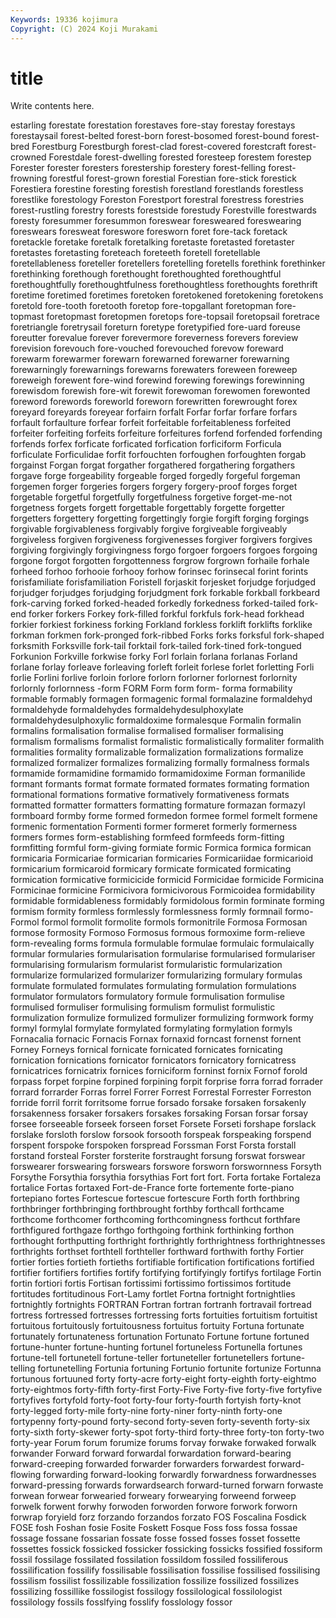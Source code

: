 ```yaml
---
Keywords: 19336 kojimura
Copyright: (C) 2024 Koji Murakami
---
```


# title

Write contents here.



estarling forestate forestation forestaves fore-stay forestay
forestays forestaysail forest-belted forest-born forest-bosomed forest-bound forest-bred Forestburg Forestburgh forest-clad
forest-covered forestcraft forest-crowned Forestdale forest-dwelling forested foresteep forestem forestep Forester
forester foresters forestership forestery forest-felling forest-frowning forestful forest-grown forestial Forestian
fore-stick forestick Forestiera forestine foresting forestish forestland forestlands forestless forestlike
forestology Foreston Forestport forestral forestress forestries forest-rustling forestry forests forestside
forestudy Forestville forestwards foresty foresummer foresummon foreswear foresweared foreswearing foreswears
foresweat foreswore foresworn foret fore-tack foretack foretackle foretake foretalk foretalking
foretaste foretasted foretaster foretastes foretasting foreteach foreteeth foretell foretellable foretellableness
foreteller foretellers foretelling foretells forethink forethinker forethinking forethough forethought forethoughted
forethoughtful forethoughtfully forethoughtfulness forethoughtless forethoughts forethrift foretime foretimed foretimes foretoken
foretokened foretokening foretokens foretold fore-tooth foretooth foretop fore-topgallant foretopman fore-topmast
foretopmast foretopmen foretops fore-topsail foretopsail foretrace foretriangle foretrysail foreturn foretype
foretypified fore-uard foreuse foreutter forevalue forever forevermore foreverness forevers foreview
forevision forevouch fore-vouched forevouched forevow foreward forewarm forewarmer forewarn forewarned
forewarner forewarning forewarningly forewarnings forewarns forewaters foreween foreweep foreweigh forewent
fore-wind forewind forewing forewings forewinning forewisdom forewish fore-wit forewit forewoman
forewomen forewonted foreword forewords foreworld foreworn forewritten forewrought forex foreyard
foreyards foreyear forfairn forfalt Forfar forfar forfare forfars forfault forfaulture
forfear forfeit forfeitable forfeitableness forfeited forfeiter forfeiting forfeits forfeiture forfeitures
forfend forfended forfending forfends forfex forficate forficated forfication forficiform Forficula
forficulate Forficulidae forfit forfouchten forfoughen forfoughten forgab forgainst Forgan forgat
forgather forgathered forgathering forgathers forgave forge forgeability forgeable forged forgedly
forgeful forgeman forgemen forger forgeries forgers forgery forgery-proof forges forget
forgetable forgetful forgetfully forgetfulness forgetive forget-me-not forgetness forgets forgett forgettable
forgettably forgette forgetter forgetters forgettery forgetting forgettingly forgie forgift forging
forgings forgivable forgivableness forgivably forgive forgiveable forgiveably forgiveless forgiven forgiveness
forgivenesses forgiver forgivers forgives forgiving forgivingly forgivingness forgo forgoer forgoers
forgoes forgoing forgone forgot forgotten forgottenness forgrow forgrown forhaile forhale
forheed forhoo forhooie forhooy forhow forinsec forinsecal forint forints forisfamiliate
forisfamiliation Foristell forjaskit forjesket forjudge forjudged forjudger forjudges forjudging forjudgment
fork forkable forkball forkbeard fork-carving forked forked-headed forkedly forkedness forked-tailed
fork-end forker forkers Forkey fork-filled forkful forkfuls fork-head forkhead forkier
forkiest forkiness forking Forkland forkless forklift forklifts forklike forkman forkmen
fork-pronged fork-ribbed Forks forks forksful fork-shaped forksmith Forksville fork-tail forktail
fork-tailed fork-tined fork-tongued Forkunion Forkville forkwise forky Forl forlain forlana
forlanas Forland forlane forlay forleave forleaving forleft forleit forlese forlet
forletting Forli forlie Forlini forlive forloin forlore forlorn forlorner forlornest
forlornity forlornly forlornness -form FORM Form form form- forma formability
formable formably formagen formagenic formal formalazine formaldehyd formaldehyde formaldehydes formaldehydesulphoxylate
formaldehydesulphoxylic formaldoxime formalesque Formalin formalin formalins formalisation formalise formalised formaliser
formalising formalism formalisms formalist formalistic formalistically formaliter formalith formalities formality
formalizable formalization formalizations formalize formalized formalizer formalizes formalizing formally formalness
formals formamide formamidine formamido formamidoxime Forman formanilide formant formants format
formate formated formates formating formation formational formations formative formatively formativeness
formats formatted formatter formatters formatting formature formazan formazyl formboard formby
forme formed formedon formee formel formelt formene formenic formentation Formenti
former formeret formerly formerness formers formes form-establishing formfeed formfeeds form-fitting
formfitting formful form-giving formiate formic Formica formica formican formicaria Formicariae
formicarian formicaries Formicariidae formicarioid formicarium formicaroid formicary formicate formicated formicating
formication formicative formicicide formicid Formicidae formicide Formicina Formicinae formicine Formicivora
formicivorous Formicoidea formidability formidable formidableness formidably formidolous formin forminate forming
formism formity formless formlessly formlessness formly formnail formo- Formol formol
formolit formolite formols formonitrile Formosa Formosan formose formosity Formoso Formosus
formous formoxime form-relieve form-revealing forms formula formulable formulae formulaic formulaically
formular formularies formularisation formularise formularised formulariser formularising formularism formularist formularistic
formularization formularize formularized formularizer formularizing formulary formulas formulate formulated formulates
formulating formulation formulations formulator formulators formulatory formule formulisation formulise formulised
formuliser formulising formulism formulist formulistic formulization formulize formulized formulizer formulizing
formwork formy formyl formylal formylate formylated formylating formylation formyls Fornacalia
fornacic Fornacis Fornax fornaxid forncast fornenst fornent Forney Forneys fornical
fornicate fornicated fornicates fornicating fornication fornications fornicator fornicators fornicatory fornicatress
fornicatrices fornicatrix fornices forniciform forninst fornix Fornof forold forpass forpet
forpine forpined forpining forpit forprise forra forrad forrader forrard forrarder
Forras forrel Forrer Forrest Forrestal Forrester Forreston forride forril forrit
forritsome forrue forsado forsake forsaken forsakenly forsakenness forsaker forsakers forsakes
forsaking Forsan forsar forsay forsee forseeable forseek forseen forset Forsete
Forseti forshape forslack forslake forsloth forslow forsook forsooth forspeak forspeaking
forspend forspent forspoke forspoken forspread Forssman Forst Forsta forstall forstand
forsteal Forster forsterite forstraught forsung forswat forswear forswearer forswearing forswears
forswore forsworn forswornness Forsyth Forsythe Forsythia forsythia forsythias Fort fort
fort. Forta fortake Fortaleza fortalice Fortas fortaxed Fort-de-France forte fortemente
forte-piano fortepiano fortes Fortescue fortescue fortescure Forth forth forthbring forthbringer
forthbringing forthbrought forthby forthcall forthcame forthcome forthcomer forthcoming forthcomingness forthcut
forthfare forthfigured forthgaze forthgo forthgoing forthink forthinking forthon forthought forthputting
forthright forthrightly forthrightness forthrightnesses forthrights forthset forthtell forthteller forthward forthwith
forthy Fortier fortier forties fortieth fortieths fortifiable fortification fortifications fortified
fortifier fortifiers fortifies fortify fortifying fortifyingly fortifys fortilage Fortin fortin
fortiori fortis Fortisan fortissimi fortissimo fortissimos fortitude fortitudes fortitudinous Fort-Lamy
fortlet Fortna fortnight fortnightlies fortnightly fortnights FORTRAN Fortran fortran fortranh
fortravail fortread fortress fortressed fortresses fortressing forts fortuities fortuitism fortuitist
fortuitous fortuitously fortuitousness fortuitus fortuity Fortuna fortunate fortunately fortunateness fortunation
Fortunato Fortune fortune fortuned fortune-hunter fortune-hunting fortunel fortuneless Fortunella fortunes
fortune-tell fortunetell fortune-teller fortuneteller fortunetellers fortune-telling fortunetelling Fortunia fortuning Fortunio
fortunite fortunize Fortunna fortunous fortuuned forty forty-acre forty-eight forty-eighth forty-eightmo
forty-eightmos forty-fifth forty-first Forty-Five Forty-five forty-five fortyfive fortyfives fortyfold forty-foot
forty-four forty-fourth fortyish forty-knot forty-legged forty-mile forty-nine forty-niner forty-ninth forty-one
fortypenny forty-pound forty-second forty-seven forty-seventh forty-six forty-sixth forty-skewer forty-spot forty-third
forty-three forty-ton forty-two forty-year Forum forum forumize forums forvay forwake
forwaked forwalk forwander Forward forward forwardal forwardation forward-bearing forward-creeping forwarded
forwarder forwarders forwardest forward-flowing forwarding forward-looking forwardly forwardness forwardnesses forward-pressing
forwards forwardsearch forward-turned forwarn forwaste forwean forwear forwearied forweary forwearying
forweend forweep forwelk forwent forwhy forwoden forworden forwore forwork forworn
forwrap foryield forz forzando forzandos forzato FOS Foscalina Fosdick FOSE
fosh Foshan fosie Fosite Foskett Fosque Foss foss fossa fossae
fossage fossane fossarian fossate fosse fossed fosses fosset fossette fossettes
fossick fossicked fossicker fossicking fossicks fossified fossiform fossil fossilage fossilated
fossilation fossildom fossiled fossiliferous fossilification fossilify fossilisable fossilisation fossilise fossilised
fossilising fossilism fossilist fossilizable fossilization fossilize fossilized fossilizes fossilizing fossillike
fossilogist fossilogy fossilological fossilologist fossilology fossils fosslfying fosslify fosslology fossor
